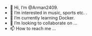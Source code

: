 - 👋 Hi, I’m @Arman2409.
- 👀 I’m interested in music, sports etc. .
- 🌱 I’m currently learning Docker.
- 💞️ I’m looking to collaborate on ...
- 📫 How to reach me ...

<!---
Arman2409/Arman2409 is a ✨ special ✨ repository because its `README.md` (this file) appears on your GitHub profile.
You can click the Preview link to take a look at your changes.
--->
